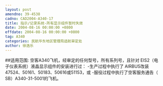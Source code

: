 ```yaml
---
layout: post
amendno: 39-4538
cadno: CAD2004-A340-17
title: 指示/记录系统-所有显示组件暂时失效
date: 2004-08-16 00:00:00 +0800
effdate: 2004-08-16 00:00:00 +0800
tag: A340
categories: 民航华东地区管理局适航审定处
author: 徐逸乐
---
```


##适用范围:
空客A340飞机，经审定的任何型号，所有系列号，且针对 EIS2（电子仪表系统）液晶显示组件的安装进行过：
-生产过程中执行了 AIRBUS改装47524、50161、50183、50616或51153，或
-服役过程中执行了空客服务通告（ SB）A340-31-5001的飞机。

